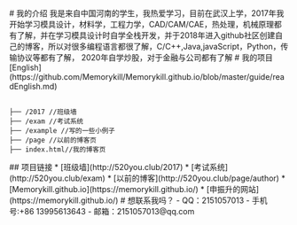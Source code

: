 <div class="github-card" data-github="Memorykill" data-width="400" data-height="" data-theme="default"></div>
<script src="//cdn.jsdelivr.net/github-cards/latest/widget.js"></script>
# 我的介绍
我是来自中国河南的学生，我热爱学习，目前在武汉上学，2017年我开始学习模具设计，材料学，工程力学，CAD/CAM/CAE，热处理，机械原理都有了解，并在学习模具设计时自学全栈开发，并于2018年进入github社区创建自己的博客，所以对很多编程语言都很了解，C/C++,Java,javaScript，Python，传输协议等都有了解，
2020年自学炒股，对于金融与公司都有了解
# 我的项目[English](https://github.com/Memorykill/Memorykill.github.io/blob/master/guide/readEnglish.md)
<pre><code>
├── /2017 //班级墙
├── /exam //考试系统
├── /example //写的一些小例子
├── /page //以前的博客页
├── index.html//我的博客页
</pre></code>
## 项目链接
* [班级墙](http://520you.club/2017)
* [考试系统](http://520you.club/exam)
* [以前的博客](http://520you.club/page/author)
* [Memorykill.github.io](https://memorykill.github.io/)
* [申振升的网站](https://memorykill.github.io/)
# 想联系我吗？
- QQ：2151057013 
- 手机号:+86 13995613643 
- 邮箱：2151057013@qq.com
